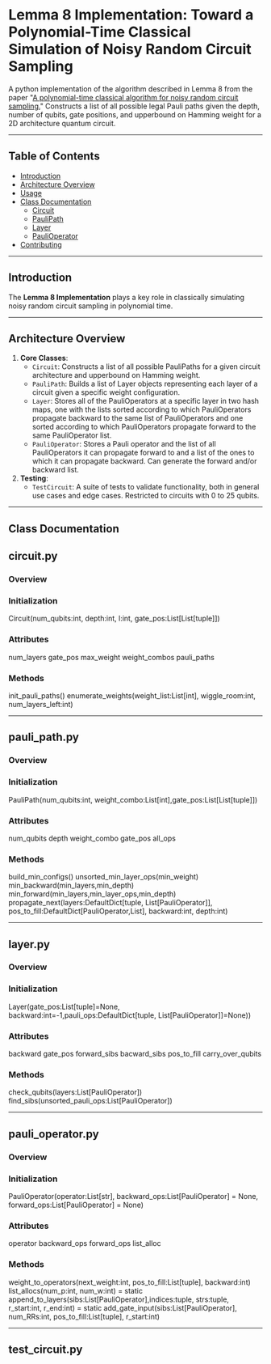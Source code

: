 # Lemma 8 Implementation: Toward a Polynomial-Time Classical Simulation of Noisy Random Circuit Sampling

A python implementation of the algorithm described in Lemma 8 from the paper "[A polynomial-time classical algorithm for noisy random circuit sampling.](https://arxiv.org/pdf/2211.03999)" Constructs a list of all possible legal Pauli paths given the depth, number of qubits, gate positions, and upperbound on Hamming weight for a 2D architecture quantum circuit.

---

## Table of Contents

- [Introduction](#introduction)
- [Architecture Overview](#architecture-overview)
- [Usage](#usage)
- [Class Documentation](#class-documentation)
  - [Circuit](#circuitpy)
  - [PauliPath](#pauli_pathpy)
  - [Layer](#layerpy)
  - [PauliOperator](#pauli_operatorpy)
- [Contributing](#contributing)

---

## Introduction

The **Lemma 8 Implementation** plays a key role in classically simulating noisy random circuit sampling in polynomial time. 

---

## Architecture Overview

1. **Core Classes**:
   - `Circuit`: Constructs a list of all possible PauliPaths for a given circuit architecture and upperbound on Hamming weight.
   - `PauliPath`: Builds a list of Layer objects representing each layer of a circuit given a specific weight configuration.
   - `Layer`: Stores all of the PauliOperators at a specific layer in two hash maps, one with the lists sorted according to which PauliOperators propagate backward to the same list of PauliOperators and one sorted according to which PauliOperators propagate forward to the same PauliOperator list.
   - `PauliOperator`: Stores a Pauli operator and the list of all PauliOperators it can propagate forward to and a list of the ones to which it can propagate backward. Can generate the forward and/or backward list.
2. **Testing**:
   - `TestCircuit`: A suite of tests to validate functionality, both in general use cases and edge cases. Restricted to circuits with 0 to 25 qubits.

---

## Class Documentation

## circuit.py

### Overview

### Initialization
   Circuit(num_qubits:int, depth:int, l:int, gate_pos:List[List[tuple]])

### Attributes
   num_layers
   gate_pos
   max_weight
   weight_combos
   pauli_paths

### Methods
   init_pauli_paths()
   enumerate_weights(weight_list:List[int], wiggle_room:int, num_layers_left:int)

---

## pauli_path.py

### Overview

### Initialization
   PauliPath(num_qubits:int, weight_combo:List[int],gate_pos:List[List[tuple]])

### Attributes
   num_qubits
   depth
   weight_combo
   gate_pos
   all_ops

### Methods
   build_min_configs()
   unsorted_min_layer_ops(min_weight)
   min_backward(min_layers,min_depth)
   min_forward(min_layers,min_layer_ops,min_depth)
   propagate_next(layers:DefaultDict[tuple, List[PauliOperator]], pos_to_fill:DefaultDict[PauliOperator,List], backward:int, depth:int)

---

## layer.py

### Overview

### Initialization
   Layer(gate_pos:List[tuple]=None, backward:int=-1,pauli_ops:DefaultDict[tuple, List[PauliOperator]]=None))

### Attributes
   backward
   gate_pos
   forward_sibs
   bacward_sibs
   pos_to_fill
   carry_over_qubits

### Methods
   check_qubits(layers:List[PauliOperator])
   find_sibs(unsorted_pauli_ops:List[PauliOperator])

---

## pauli_operator.py

### Overview

### Initialization
   PauliOperator(operator:List[str], backward_ops:List[PauliOperator] = None, forward_ops:List[PauliOperator] = None)

### Attributes
   operator
   backward_ops
   forward_ops
   list_alloc

### Methods
   weight_to_operators(next_weight:int, pos_to_fill:List[tuple], backward:int)
   list_allocs(num_p:int, num_w:int) = static
   append_to_layers(sibs:List[PauliOperator],indices:tuple, strs:tuple, r_start:int, r_end:int) = static
   add_gate_input(sibs:List[PauliOperator], num_RRs:int, pos_to_fill:List[tuple], r_start:int)


---

## test_circuit.py

